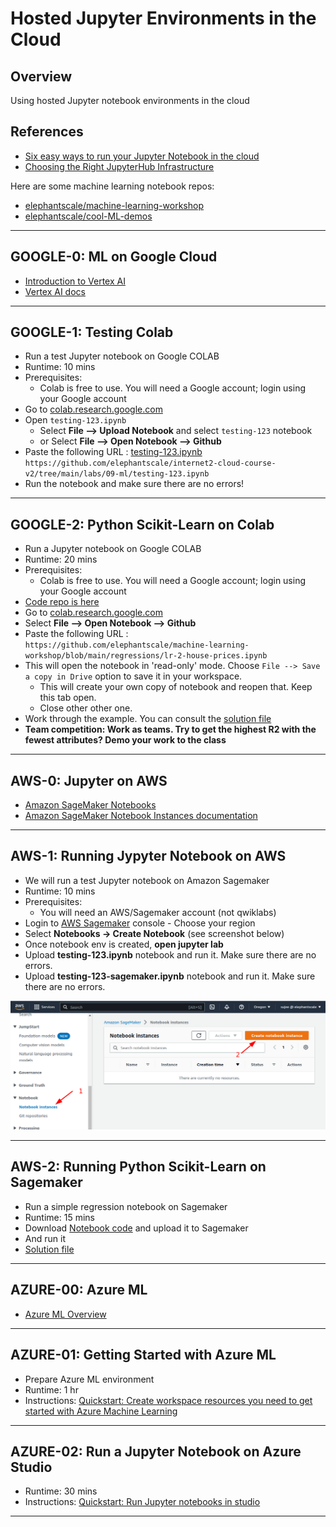 # Hosted Jupyter Environments in the Cloud

## Overview

Using hosted Jupyter notebook environments in the cloud

## References

* [Six easy ways to run your Jupyter Notebook in the cloud](https://www.dataschool.io/cloud-services-for-jupyter-notebook/)
* [Choosing the Right JupyterHub Infrastructure](https://data.berkeley.edu/choosing-right-jupyterhub-infrastructure)

Here are some machine learning notebook repos:

* [elephantscale/machine-learning-workshop](https://github.com/elephantscale/machine-learning-workshop)
* [elephantscale/cool-ML-demos](https://github.com/elephantscale/cool-ML-demos)

---

## GOOGLE-0: ML on Google Cloud

* [Introduction to Vertex AI](https://cloud.google.com/vertex-ai/docs/start/introduction-unified-platform)
* [Vertex AI docs](https://cloud.google.com/vertex-ai/docs)

---

## GOOGLE-1: Testing Colab

* Run a test Jupyter notebook on Google COLAB
* Runtime: 10 mins
* Prerequisites:
    * Colab is free to use.  You will need a Google account;  login using your Google account
* Go to [colab.research.google.com](https://colab.research.google.com/)
* Open `testing-123.ipynb`
    * Select **File --> Upload Notebook** and select `testing-123` notebook
    * or Select **File --> Open Notebook --> Github**
* Paste the following URL :  [testing-123.ipynb](testing-123.ipynb)
`https://github.com/elephantscale/internet2-cloud-course-v2/tree/main/labs/09-ml/testing-123.ipynb`
* Run the notebook and make sure there are no errors!

---

## GOOGLE-2: Python Scikit-Learn on  Colab

* Run a Jupyter notebook on Google COLAB
* Runtime: 20 mins
* Prerequisites:
    * Colab is free to use.  You will need a Google account;  login using your Google account
* [Code repo is here](https://github.com/elephantscale/machine-learning-workshop)
* Go to [colab.research.google.com](https://colab.research.google.com/)
* Select **File --> Open Notebook --> Github**
* Paste the following URL :  
`https://github.com/elephantscale/machine-learning-workshop/blob/main/regressions/lr-2-house-prices.ipynb`
* This will open the notebook in 'read-only' mode.  Choose `File --> Save a copy in Drive` option to save it in your workspace.  
    - This will create your own copy of notebook and reopen that.  Keep this tab open.  
    - Close other other one.
* Work through the example.  You can consult the [solution file](https://github.com/elephantscale/machine-learning-workshop/blob/main/regressions/solutions/lr-2-house-prices.ipynb)
* **Team competition:  Work as teams.  Try to get the highest R2 with the fewest attributes?  Demo your work to the class**

---

## AWS-0: Jupyter on AWS

* [Amazon SageMaker Notebooks](https://aws.amazon.com/sagemaker/notebooks/)
* [Amazon SageMaker Notebook Instances documentation](https://docs.aws.amazon.com/sagemaker/latest/dg/nbi.html)

---

## AWS-1: Running Jypyter Notebook on AWS

* We will run a test Jupyter notebook on Amazon Sagemaker
* Runtime: 10 mins
* Prerequisites:
    * You will need an AWS/Sagemaker account (not qwiklabs)
* Login to [AWS Sagemaker](https://us-west-2.console.aws.amazon.com/sagemaker/home?region=us-west-2#/getting-started) console - Choose your region
* Select **Notebooks -> Create Notebook** (see screenshot below)
* Once notebook env is created, **open jupyter lab**
* Upload **testing-123.ipynb** notebook and run it.  Make sure there are no errors.
* Upload **testing-123-sagemaker.ipynb** notebook and run it.  Make sure there are no errors.

<img src="../images/sagemaker-notebook-1.png">

---

## AWS-2: Running Python Scikit-Learn on Sagemaker

* Run a simple regression notebook on Sagemaker
* Runtime: 15 mins
* Download [Notebook code](https://github.com/elephantscale/machine-learning-workshop/blob/main/regressions/lr-2-house-prices.ipynb) and upload it to Sagemaker
* And run it
* [Solution file](https://github.com/elephantscale/machine-learning-workshop/blob/main/regressions/solutions/lr-2-house-prices.ipynb)

---

## AZURE-00: Azure ML

* [Azure ML Overview](https://azure.microsoft.com/en-us/products/machine-learning/)


---

## AZURE-01: Getting Started with Azure ML

* Prepare Azure ML environment
* Runtime: 1 hr
* Instructions: [Quickstart: Create workspace resources you need to get started with Azure Machine Learning](https://learn.microsoft.com/en-us/azure/machine-learning/quickstart-create-resources)

---

## AZURE-02: Run a Jupyter Notebook on Azure Studio

* Runtime: 30 mins
* Instructions: [Quickstart: Run Jupyter notebooks in studio](https://learn.microsoft.com/en-us/azure/machine-learning/quickstart-run-notebooks)

---

